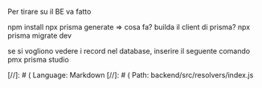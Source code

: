 Per tirare su il BE va fatto

npm install
npx prisma generate => cosa fa? builda il client di prisma?
npx prisma migrate dev

se si vogliono vedere i record nel database, inserire il seguente comando
pmx prisma studio


[//]: # ( Language: Markdown
[//]: # ( Path: backend/src/resolvers/index.js